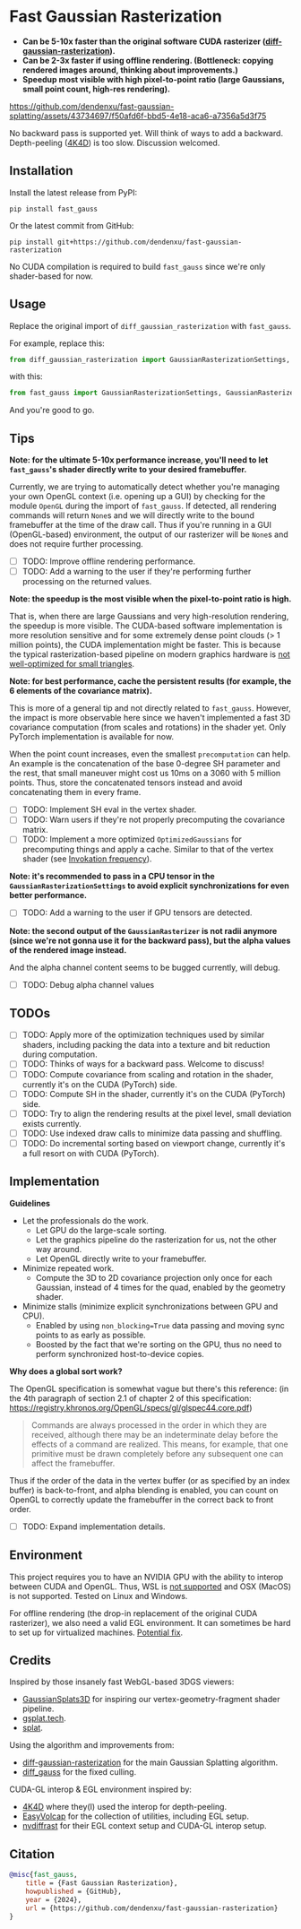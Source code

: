 # Fast Gaussian Rasterization

- **Can be 5-10x faster than the original software CUDA rasterizer ([diff-gaussian-rasterization](https://github.com/graphdeco-inria/diff-gaussian-rasterization)).**
- **Can be 2-3x faster if using offline rendering. (Bottleneck: copying rendered images around, thinking about improvements.)**
- **Speedup most visible with high pixel-to-point ratio (large Gaussians, small point count, high-res rendering).**

https://github.com/dendenxu/fast-gaussian-splatting/assets/43734697/f50afd6f-bbd5-4e18-aca6-a7356a5d3f75

No backward pass is supported yet. 
Will think of ways to add a backward. 
Depth-peeling ([4K4D](https://zju3dv.github.io/4k4d)) is too slow.
Discussion welcomed.

## Installation

Install the latest release from PyPI:

```shell
pip install fast_gauss
```

Or the latest commit from GitHub:

```shell
pip install git+https://github.com/dendenxu/fast-gaussian-rasterization
```

No CUDA compilation is required to build `fast_gauss` since we're only shader-based for now.

## Usage

Replace the original import of `diff_gaussian_rasterization` with `fast_gauss`.

For example, replace this:

```python
from diff_gaussian_rasterization import GaussianRasterizationSettings, GaussianRasterizer
```

with this:

```python
from fast_gauss import GaussianRasterizationSettings, GaussianRasterizer
```

And you're good to go.

## Tips

**Note: for the ultimate 5-10x performance increase, you'll need to let `fast_gauss`'s shader directly write to your desired framebuffer.**

Currently, we are trying to automatically detect whether you're managing your own OpenGL context (i.e. opening up a GUI) by checking for the module `OpenGL` during the import of `fast_gauss`.
If detected, all rendering commands will return `None`s and we will directly write to the bound framebuffer at the time of the draw call.
Thus if you're running in a GUI (OpenGL-based) environment, the output of our rasterizer will be `None`s and does not require further processing.

- [ ] TODO: Improve offline rendering performance.
- [ ] TODO: Add a warning to the user if they're performing further processing on the returned values.

**Note: the speedup is the most visible when the pixel-to-point ratio is high.**

That is, when there are large Gaussians and very high-resolution rendering, the speedup is more visible.
The CUDA-based software implementation is more resolution sensitive and for some extremely dense point clouds (> 1 million points), the CUDA implementation might be faster.
This is because the typical rasterization-based pipeline on modern graphics hardware is [not well-optimized for small triangles](https://www.youtube.com/watch?v=hf27qsQPRLQ&list=WL).

**Note: for best performance, cache the persistent results (for example, the 6 elements of the covariance matrix).**

This is more of a general tip and not directly related to `fast_gauss`.
However, the impact is more observable here since we haven't implemented a fast 3D covariance computation (from scales and rotations) in the shader yet.
Only PyTorch implementation is available for now.

When the point count increases, even the smallest `precomputation` can help.
An example is the concatenation of the base 0-degree SH parameter and the rest, that small maneuver might cost us 10ms on a 3060 with 5 million points.
Thus, store the concatenated tensors instead and avoid concatenating them in every frame.

- [ ] TODO: Implement SH eval in the vertex shader.
- [ ] TODO: Warn users if they're not properly precomputing the covariance matrix.
- [ ] TODO: Implement a more optimized `OptimizedGaussians` for precomputing things and apply a cache. Similar to that of the vertex shader (see [Invokation frequency](https://www.khronos.org/opengl/wiki/Vertex_Shader)).

**Note: it's recommended to pass in a CPU tensor in the `GaussianRasterizationSettings` to avoid explicit synchronizations for even better performance.**

- [ ] TODO: Add a warning to the user if GPU tensors are detected.

**Note: the second output of the `GaussianRasterizer` is not radii anymore (since we're not gonna use it for the backward pass), but the alpha values of the rendered image instead.**

And the alpha channel content seems to be bugged currently, will debug.

- [ ] TODO: Debug alpha channel values

## TODOs

- [ ] TODO: Apply more of the optimization techniques used by similar shaders, including packing the data into a texture and bit reduction during computation.
- [ ] TODO: Thinks of ways for a backward pass. Welcome to discuss!
- [ ] TODO: Compute covariance from scaling and rotation in the shader, currently it's on the CUDA (PyTorch) side.
- [ ] TODO: Compute SH in the shader, currently it's on the CUDA (PyTorch) side.
- [ ] TODO: Try to align the rendering results at the pixel level, small deviation exists currently.
- [ ] TODO: Use indexed draw calls to minimize data passing and shuffling.
- [ ] TODO: Do incremental sorting based on viewport change, currently it's a full resort on with CUDA (PyTorch).

## Implementation

**Guidelines**

- Let the professionals do the work.
  - Let GPU do the large-scale sorting.
  - Let the graphics pipeline do the rasterization for us, not the other way around.
  - Let OpenGL directly write to your framebuffer.
- Minimize repeated work.
  - Compute the 3D to 2D covariance projection only once for each Gaussian, instead of 4 times for the quad, enabled by the geometry shader.
- Minimize stalls (minimize explicit synchronizations between GPU and CPU).
  - Enabled by using `non_blocking=True` data passing and moving sync points to as early as possible.
  - Boosted by the fact that we're sorting on the GPU, thus no need to perform synchronized host-to-device copies.

**Why does a global sort work?**

The OpenGL specification is somewhat vague but there's this reference:
(in the 4th paragraph of section 2.1 of chapter 2 of this specification: https://registry.khronos.org/OpenGL/specs/gl/glspec44.core.pdf)

> Commands are always processed in the order in which they are received, although there may be an indeterminate delay before the effects of a command are realized. This means, for example, that one primitive must be drawn completely before any subsequent one can affect the framebuffer.

Thus if the order of the data in the vertex buffer (or as specified by an index buffer) is back-to-front, and alpha blending is enabled, you can count on OpenGL to correctly update the framebuffer in the correct back to front order.

- [ ] TODO: Expand implementation details.

## Environment

This project requires you to have an NVIDIA GPU with the ability to interop between CUDA and OpenGL.
Thus, WSL is [not supported](https://docs.nvidia.com/cuda/wsl-user-guide/index.html#features-not-yet-supported) and OSX (MacOS) is not supported.
Tested on Linux and Windows.

For offline rendering (the drop-in replacement of the original CUDA rasterizer), we also need a valid EGL environment.
It can sometimes be hard to set up for virtualized machines. [Potential fix](https://github.com/zju3dv/4K4D/issues/27#issuecomment-2026747401).

## Credits

Inspired by those insanely fast WebGL-based 3DGS viewers:

- [GaussianSplats3D](https://github.com/mkkellogg/GaussianSplats3D) for inspiring our vertex-geometry-fragment shader pipeline.
- [gsplat.tech](https://gsplat.tech/).
- [splat](https://github.com/antimatter15/splat).

Using the algorithm and improvements from:

- [diff-gaussian-rasterization](https://github.com/graphdeco-inria/diff-gaussian-rasterization) for the main Gaussian Splatting algorithm.
- [diff_gauss](https://github.com/dendenxu/diff-gaussian-rasterization) for the fixed culling.

CUDA-GL interop & EGL environment inspired by:

- [4K4D](https://zju3dv.github.io/4k4d) where they(I) used the interop for depth-peeling.
- [EasyVolcap](https://github.com/zju3dv/EasyVolcap) for the collection of utilities, including EGL setup.
- [nvdiffrast](https://nvlabs.github.io/nvdiffrast) for their EGL context setup and CUDA-GL interop setup.

## Citation

```bibtex
@misc{fast_gauss,  
    title = {Fast Gaussian Rasterization},
    howpublished = {GitHub},  
    year = {2024},
    url = {https://github.com/dendenxu/fast-gaussian-rasterization}
}
```
